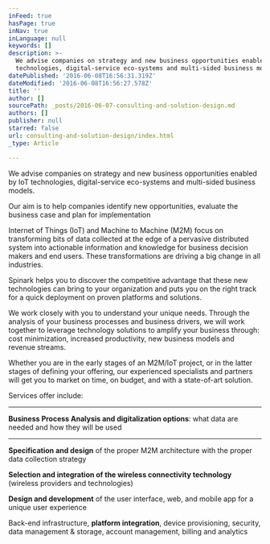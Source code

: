 ```yaml
---
inFeed: true
hasPage: true
inNav: true
inLanguage: null
keywords: []
description: >-
  We advise companies on strategy and new business opportunities enabled by IoT
  technologies, digital-service eco-systems and multi-sided business models. 
datePublished: '2016-06-08T16:56:31.319Z'
dateModified: '2016-06-08T16:56:27.578Z'
title: ''
author: []
sourcePath: _posts/2016-06-07-consulting-and-solution-design.md
authors: []
publisher: null
starred: false
url: consulting-and-solution-design/index.html
_type: Article

---
```

We advise companies on strategy and new business opportunities enabled by IoT technologies, digital-service eco-systems and multi-sided business models. 

Our aim is to help companies identify new opportunities, evaluate the business case and plan for implementation

Internet of Things (IoT) and Machine to Machine (M2M) focus on transforming bits of data collected at the edge of a pervasive distributed system into actionable information and knowledge for business decision makers and end users. These transformations are driving a big change in all industries.

Spinark helps you to discover the competitive advantage that these new technologies can bring to your organization and puts you on the right track for a quick deployment on proven platforms and solutions. 

We work closely with you to understand your unique needs. Through the analysis of your business processes and business drivers, we will work together to leverage technology solutions to amplify your business through: cost minimization, increased productivity, new business models and revenue streams. 

Whether you are in the early stages of an M2M/IoT project, or in the latter stages of defining your offering, our experienced specialists and partners will get you to market on time, on budget, and with a state-of-art solution. 

Services offer include: 

****

**Business Process Analysis and digitalization options**: what data are needed and how they will be used 

****

**Specification and design** of the proper M2M architecture with the proper data collection strategy 

**Selection and integration of the wireless connectivity technology** (wireless providers and technologies) 

**Design and development** of the user interface, web, and mobile app for a unique user experience 

Back-end infrastructure, **platform integration**, device provisioning, security, data management & storage, account management, billing and analytics